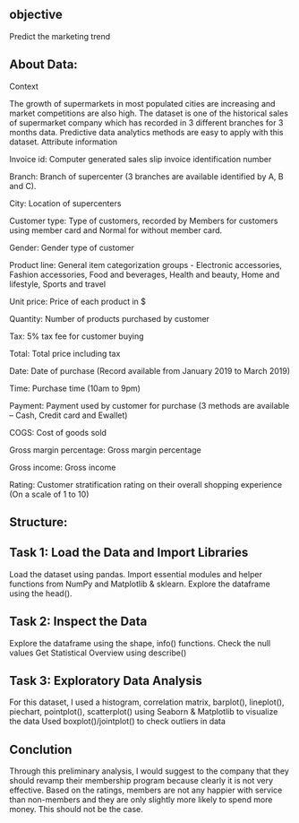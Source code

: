 ## objective
Predict the marketing trend
## About Data:
Context

The growth of supermarkets in most populated cities are increasing and market competitions are also high.
The dataset is one of the historical sales of supermarket company which has recorded in 3 different branches for 3 months data.
Predictive data analytics methods are easy to apply with this dataset.
Attribute information

Invoice id: Computer generated sales slip invoice identification number

Branch: Branch of supercenter (3 branches are available identified by A, B and C).

City: Location of supercenters

Customer type: Type of customers, recorded by Members for customers using member card and Normal for without member card.

Gender: Gender type of customer

Product line: General item categorization groups - Electronic accessories, Fashion accessories, Food and beverages,
Health and beauty, Home and lifestyle, Sports and travel

Unit price: Price of each product in $

Quantity: Number of products purchased by customer

Tax: 5% tax fee for customer buying

Total: Total price including tax

Date: Date of purchase (Record available from January 2019 to March 2019)

Time: Purchase time (10am to 9pm)

Payment: Payment used by customer for purchase (3 methods are available – Cash, Credit card and Ewallet)

COGS: Cost of goods sold

Gross margin percentage: Gross margin percentage

Gross income: Gross income

Rating: Customer stratification rating on their overall shopping experience (On a scale of 1 to 10)
## Structure:
## Task 1: Load the Data and Import Libraries
Load the dataset using pandas.
Import essential modules and helper functions from NumPy and Matplotlib & sklearn.
Explore the dataframe using the head().
## Task 2: Inspect the Data
Explore the dataframe using the shape, info() functions.
Check the null values
Get Statistical Overview using describe()
## Task 3: Exploratory Data Analysis
For this dataset, I used a histogram, correlation matrix, barplot(), lineplot(), piechart, pointplot(), scatterplot()
using Seaborn & Matplotlib to visualize the data
Used boxplot()/jointplot() to check outliers in data
## Conclution
Through this preliminary analysis, I would suggest to the company that they should revamp their membership program because clearly it is not very effective.
Based on the ratings, members are not any happier with service than non-members and they are only slightly more likely to spend more money. 
This should not be the case.
